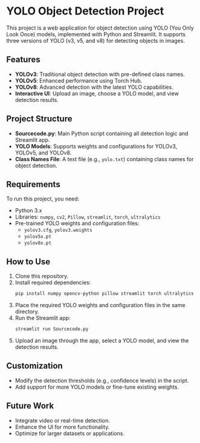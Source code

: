 # YOLO Object Detection Project

This project is a web application for object detection using YOLO (You Only Look Once) models, implemented with Python and Streamlit. It supports three versions of YOLO (v3, v5, and v8) for detecting objects in images.

## Features

- **YOLOv3**: Traditional object detection with pre-defined class names.
- **YOLOv5**: Enhanced performance using Torch Hub.
- **YOLOv8**: Advanced detection with the latest YOLO capabilities.
- **Interactive UI**: Upload an image, choose a YOLO model, and view detection results.

## Project Structure

- **Sourcecode.py**: Main Python script containing all detection logic and Streamlit app.
- **YOLO Models**: Supports weights and configurations for YOLOv3, YOLOv5, and YOLOv8.
- **Class Names File**: A text file (e.g., `yolo.txt`) containing class names for object detection.

## Requirements

To run this project, you need:

- Python 3.x
- Libraries: `numpy`, `cv2`, `Pillow`, `streamlit`, `torch`, `ultralytics`
- Pre-trained YOLO weights and configuration files:
  - `yolov3.cfg`, `yolov3.weights`
  - `yolov5x.pt`
  - `yolov8x.pt`

## How to Use

1. Clone this repository.
2. Install required dependencies:
   ```bash
   pip install numpy opencv-python pillow streamlit torch ultralytics
   ```
3. Place the required YOLO weights and configuration files in the same directory.
4. Run the Streamlit app:
   ```bash
   streamlit run Sourcecode.py
   ```
5. Upload an image through the app, select a YOLO model, and view the detection results.

## Customization

- Modify the detection thresholds (e.g., confidence levels) in the script.
- Add support for more YOLO models or fine-tune existing weights.

## Future Work

- Integrate video or real-time detection.
- Enhance the UI for more functionality.
- Optimize for larger datasets or applications.



